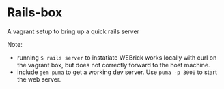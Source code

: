 Rails-box
=========

A vagrant setup to bring up a quick rails server

Note:
- running `$ rails server` to instatiate WEBrick works locally with curl on the vagrant box, but does not correctly forward to the host machine.
- include `gem puma` to get a working dev server.  Use `puma -p 3000` to start the web server.
